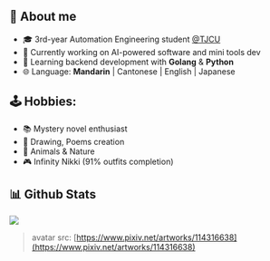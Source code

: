 ## 👸 About me

- 🎓 3rd-year Automation Engineering student [@TJCU](https://www.tjcu.edu.cn/)
- 🔭 Currently working on AI-powered software and mini tools dev
- 🌱 Learning backend development with **Golang** & **Python**
- 🌐 Language: **Mandarin** | Cantonese | English | Japanese
## 🕹 Hobbies:
- 📚 Mystery novel enthusiast
- 🎨 Drawing, Poems creation
- 🦊 Animals & Nature
- 🎮 Infinity Nikki (91% outfits completion)

<h2>📊 Github Stats</h2>

![](https://github-readme-stats.vercel.app/api?username=teriyakisushi&show_icons=true&theme=radical)

> avatar src: [https://www.pixiv.net/artworks/114316638](https://www.pixiv.net/artworks/114316638)
